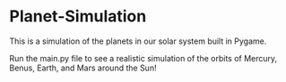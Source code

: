 # Planet-Simulation
This is a simulation of the planets in our solar system built in Pygame.

Run the main.py file to see a realistic simulation of the orbits of Mercury, Benus, Earth, and Mars around the Sun!
